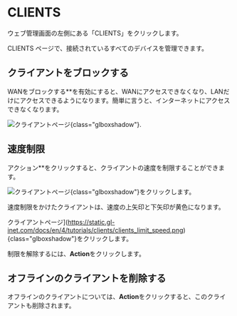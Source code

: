 # CLIENTS

ウェブ管理画面の左側にある「CLIENTS」をクリックします。

CLIENTS ページで、接続されているすべてのデバイスを管理できます。

## クライアントをブロックする

WANをブロックする**を有効にすると、WANにアクセスできなくなり、LANだけにアクセスできるようになります。簡単に言うと、インターネットにアクセスできなくなります。

![クライアントページ](https://static.gl-inet.com/docs/en/4/tutorials/clients/clients.png){class="glboxshadow"}.

## 速度制限

アクション**をクリックすると、クライアントの速度を制限することができます。

![クライアントページ](https://static.gl-inet.com/docs/en/4/tutorials/clients/clients_limit_speed_settings.png){class="glboxshadow"}をクリックします。

速度制限をかけたクライアントは、速度の上矢印と下矢印が黄色になります。

クライアントページ](https://static.gl-inet.com/docs/en/4/tutorials/clients/clients_limit_speed.png){class="glboxshadow"}をクリックします。

制限を解除するには、**Action**をクリックします。

## オフラインのクライアントを削除する

オフラインのクライアントについては、**Action**をクリックすると、このクライアントも削除されます。
